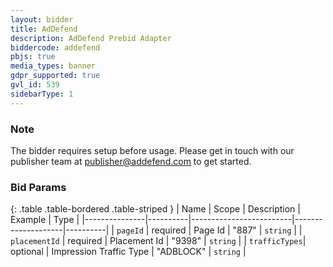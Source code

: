 ```yaml
---
layout: bidder
title: AdDefend
description: AdDefend Prebid Adapter
biddercode: addefend
pbjs: true
media_types: banner
gdpr_supported: true
gvl_id: 539
sidebarType: 1
---
```


### Note

The bidder requires setup before usage. Please get in touch with our publisher team at <publisher@addefend.com> to get started.

### Bid Params

{: .table .table-bordered .table-striped }
| Name          | Scope    | Description             | Example            | Type     |
|---------------|----------|-------------------------|--------------------|----------|
| `pageId`      | required | Page Id                 | "887"              | `string` |
| `placementId` | required | Placement Id            | "9398"             | `string` |
| `trafficTypes`| optional | Impression Traffic Type | "ADBLOCK"          | `string` |
